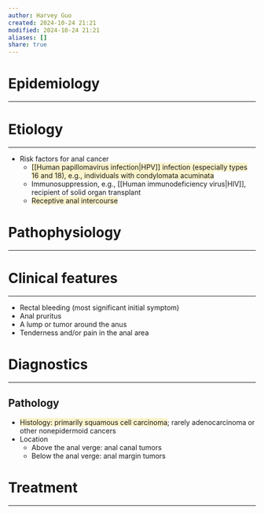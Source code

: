 ```yaml
---
author: Harvey Guo
created: 2024-10-24 21:21
modified: 2024-10-24 21:21
aliases: []
share: true
---
```

# Epidemiology
---


# Etiology
---
- Risk factors for anal cancer 
	- <span style="background:rgba(240, 200, 0, 0.2)">[[Human papillomavirus infection|HPV]] infection (especially types 16 and 18), e.g., individuals with condylomata acuminata</span>
	- Immunosuppression, e.g., [[Human immunodeficiency virus|HIV]], recipient of solid organ transplant
	- <span style="background:rgba(240, 200, 0, 0.2)">Receptive anal intercourse</span>

# Pathophysiology
---


# Clinical features
---
- Rectal bleeding (most significant initial symptom)
- Anal pruritus
- A lump or tumor around the anus
- Tenderness and/or pain in the anal area

# Diagnostics
---
## Pathology
- <span style="background:rgba(240, 200, 0, 0.2)">Histology: primarily squamous cell carcinoma</span>; rarely adenocarcinoma or other nonepidermoid cancers
- Location 
	- Above the anal verge: anal canal tumors
	- Below the anal verge: anal margin tumors 

# Treatment
---

